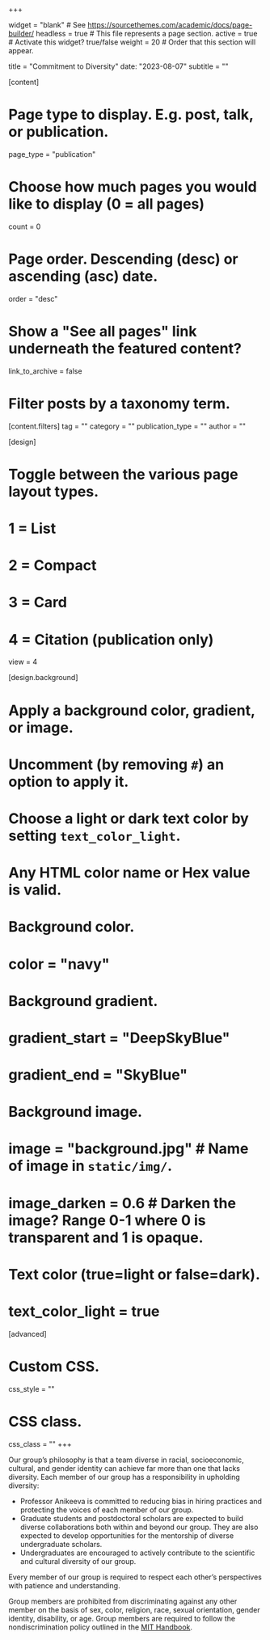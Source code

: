 +++

widget = "blank"  # See https://sourcethemes.com/academic/docs/page-builder/
headless = true  # This file represents a page section.
active = true  # Activate this widget? true/false
weight = 20  # Order that this section will appear.

title = "Commitment to Diversity"
date: "2023-08-07"
subtitle = ""

[content]
  # Page type to display. E.g. post, talk, or publication.
  page_type = "publication"
  
  # Choose how much pages you would like to display (0 = all pages)
  count = 0

  # Page order. Descending (desc) or ascending (asc) date.
  order = "desc"

  # Show a "See all pages" link underneath the featured content?
  link_to_archive = false

  # Filter posts by a taxonomy term.
  [content.filters]
    tag = ""
    category = ""
    publication_type = ""
    author = ""
  
[design]
  # Toggle between the various page layout types.
  #   1 = List
  #   2 = Compact
  #   3 = Card
  #   4 = Citation (publication only)
  view = 4
  
[design.background]
  # Apply a background color, gradient, or image.
  #   Uncomment (by removing `#`) an option to apply it.
  #   Choose a light or dark text color by setting `text_color_light`.
  #   Any HTML color name or Hex value is valid.
  
  # Background color.
  # color = "navy"
  
  # Background gradient.
  # gradient_start = "DeepSkyBlue"
  # gradient_end = "SkyBlue"
  
  # Background image.
  # image = "background.jpg"  # Name of image in `static/img/`.
  # image_darken = 0.6  # Darken the image? Range 0-1 where 0 is transparent and 1 is opaque.

  # Text color (true=light or false=dark).
  # text_color_light = true  
  
[advanced]
 # Custom CSS. 
 css_style = ""
 
 # CSS class.
 css_class = ""
+++

Our group’s philosophy is that a team diverse in racial, socioeconomic, cultural, and gender identity can achieve far more than one that lacks diversity. 
Each member of our group has a responsibility in upholding diversity:
  - Professor Anikeeva is committed to reducing bias in hiring practices and protecting the voices of each member of our group.
  - Graduate students and postdoctoral scholars are expected to build diverse collaborations both within and beyond our group. They are also expected to develop opportunities for the mentorship of diverse undergraduate scholars.
  - Undergraduates are encouraged to actively contribute to the scientific and cultural diversity of our group.

Every member of our group is required to respect each other’s perspectives with patience and understanding.

Group members are prohibited from discriminating against any other member on the basis of sex, color, religion, race, sexual orientation, gender identity, disability, or age. 
Group members are required to follow the nondiscrimination policy outlined in the [MIT Handbook](https://handbook.mit.edu/nondiscrimination).

